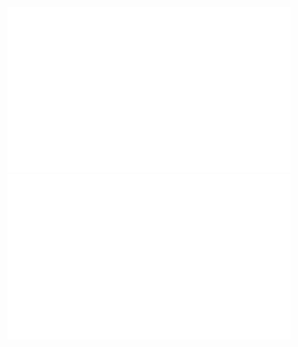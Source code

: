 <div align="center">

<a href="https://github.com/jstrieb/github-stats">
  
![](https://raw.githubusercontent.com/stiviik/github-stats/master/generated/overview.svg)
![](https://raw.githubusercontent.com/StiviiK/github-stats/master/generated/languages.svg)

</a>

</div>
